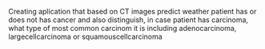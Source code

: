 Creating aplication that based on CT images predict weather patient has or does not has cancer and also distinguish, in case patient has carcinoma, what type of most common carcinom it is including adenocarcinoma, largecellcarcinoma or squamouscellcarcinoma